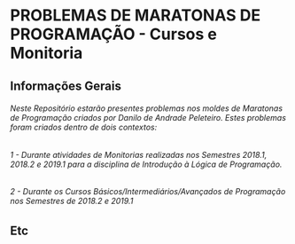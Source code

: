 # PROBLEMAS DE MARATONAS DE PROGRAMAÇÃO - Cursos e Monitoria

## **Informações Gerais**

###### Neste Repositório estarão presentes problemas nos moldes de Maratonas de Programação criados por Danilo de Andrade Peleteiro. Estes problemas foram criados dentro de dois contextos:
###### 1 - Durante atividades de Monitorias realizadas nos Semestres 2018.1, 2018.2 e 2019.1 para a disciplina de Introdução à Lógica de Programação.
###### 2 - Durante os Cursos Básicos/Intermediários/Avançados de Programação nos Semestres de 2018.2 e 2019.1

## **Etc**

######
